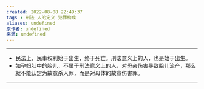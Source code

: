 ```yaml
---
created: 2022-08-08 22:49:37
tags : 刑法 人的定义 犯罪构成
aliases: undefined
原作者: undefined
来源: undefined
---
```

---
* 民法上，民事权利始于出生，终于死亡。刑法意义上的人，也是始于出生。
* 如孕妇肚中的胎儿，不属于刑法意义上的人，对母亲伤害导致胎儿流产，那么就不能认定为故意杀人罪，而是对母体的故意伤害罪。

---

